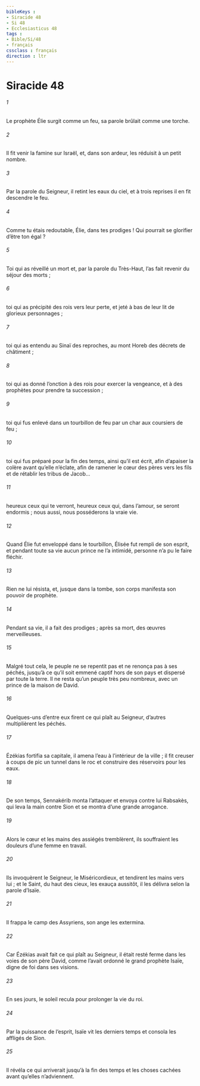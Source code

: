 ```yaml
---
bibleKeys : 
- Siracide 48
- Si 48
- Ecclesiasticus 48
tags : 
- Bible/Si/48
- français
cssclass : français
direction : ltr
---
```


# Siracide 48

###### 1
Le prophète Élie surgit comme un feu,
sa parole brûlait comme une torche.
###### 2
Il fit venir la famine sur Israël,
et, dans son ardeur, les réduisit à un petit nombre.
###### 3
Par la parole du Seigneur, il retint les eaux du ciel,
et à trois reprises il en fit descendre le feu.
###### 4
Comme tu étais redoutable, Élie, dans tes prodiges !
Qui pourrait se glorifier d’être ton égal ?
###### 5
Toi qui as réveillé un mort
et, par la parole du Très-Haut, l’as fait revenir du séjour des morts ;
###### 6
toi qui as précipité des rois vers leur perte,
et jeté à bas de leur lit de glorieux personnages ;
###### 7
toi qui as entendu au Sinaï des reproches,
au mont Horeb des décrets de châtiment ;
###### 8
toi qui as donné l’onction à des rois pour exercer la vengeance,
et à des prophètes pour prendre ta succession ;
###### 9
toi qui fus enlevé dans un tourbillon de feu
par un char aux coursiers de feu ;
###### 10
toi qui fus préparé pour la fin des temps,
ainsi qu’il est écrit,
afin d’apaiser la colère avant qu’elle n’éclate,
afin de ramener le cœur des pères vers les fils
et de rétablir les tribus de Jacob…
###### 11
heureux ceux qui te verront,
heureux ceux qui, dans l’amour, se seront endormis ;
nous aussi, nous posséderons la vraie vie.
###### 12
Quand Élie fut enveloppé dans le tourbillon,
Élisée fut rempli de son esprit,
et pendant toute sa vie aucun prince ne l’a intimidé,
personne n’a pu le faire fléchir.
###### 13
Rien ne lui résista,
et, jusque dans la tombe,
son corps manifesta son pouvoir de prophète.
###### 14
Pendant sa vie, il a fait des prodiges ;
après sa mort, des œuvres merveilleuses.
###### 15
Malgré tout cela, le peuple ne se repentit pas
et ne renonça pas à ses péchés,
jusqu’à ce qu’il soit emmené captif hors de son pays
et dispersé par toute la terre.
Il ne resta qu’un peuple très peu nombreux,
avec un prince de la maison de David.
###### 16
Quelques-uns d’entre eux firent ce qui plaît au Seigneur,
d’autres multiplièrent les péchés.
###### 17
Ézékias fortifia sa capitale,
il amena l’eau à l’intérieur de la ville ;
il fit creuser à coups de pic un tunnel dans le roc
et construire des réservoirs pour les eaux.
###### 18
De son temps, Sennakérib monta l’attaquer
et envoya contre lui Rabsakès,
qui leva la main contre Sion
et se montra d’une grande arrogance.
###### 19
Alors le cœur et les mains des assiégés tremblèrent,
ils souffraient les douleurs d’une femme en travail.
###### 20
Ils invoquèrent le Seigneur, le Miséricordieux,
et tendirent les mains vers lui ;
et le Saint, du haut des cieux, les exauça aussitôt,
il les délivra selon la parole d’Isaïe.
###### 21
Il frappa le camp des Assyriens,
son ange les extermina.
###### 22
Car Ézékias avait fait ce qui plaît au Seigneur,
il était resté ferme dans les voies de son père David,
comme l’avait ordonné le grand prophète Isaïe,
digne de foi dans ses visions.
###### 23
En ses jours, le soleil recula
pour prolonger la vie du roi.
###### 24
Par la puissance de l’esprit, Isaïe vit les derniers temps
et consola les affligés de Sion.
###### 25
Il révéla ce qui arriverait jusqu’à la fin des temps
et les choses cachées avant qu’elles n’adviennent.
